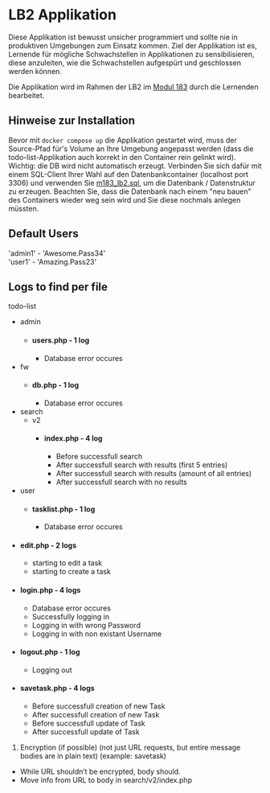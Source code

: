 # LB2 Applikation
Diese Applikation ist bewusst unsicher programmiert und sollte nie in produktiven Umgebungen zum Einsatz kommen. Ziel der Applikation ist es, Lernende für mögliche Schwachstellen in Applikationen zu sensibilisieren, diese anzuleiten, wie die Schwachstellen aufgespürt und geschlossen werden können.

Die Applikation wird im Rahmen der LB2 im [Modul 183](https://gitlab.com/ch-tbz-it/Stud/m183/m183) durch die Lernenden bearbeitet.

## Hinweise zur Installation
Bevor mit `docker compose up` die Applikation gestartet wird, muss der Source-Pfad für's Volume an Ihre Umgebung angepasst werden (dass die todo-list-Applikation auch korrekt in den Container rein gelinkt wird). Wichtig: die DB wird nicht automatisch erzeugt. Verbinden Sie sich dafür mit einem SQL-Client Ihrer Wahl auf den Datenbankcontainer (localhost port 3306) und verwenden Sie [m183_lb2.sql](./todo-list/m183_lb2.sql), um die Datenbank / Datenstruktur zu erzeugen. Beachten Sie, dass die Datenbank nach einem "neu bauen" des Containers wieder weg sein wird und Sie diese nochmals anlegen müssten.

## Default Users
'admin1'  -  'Awesome.Pass34' <br/>
'user1'   -  'Amazing.Pass23'

## Logs to find per file
todo-list
- admin
  - #### users.php - 1 log
    - Database error occures
- fw
  - #### db.php - 1 log
    - Database error occures
- search
  - v2
    - #### index.php - 4 log
      - Before successfull search
      - After successfull search with results (first 5 entries)
      - After successfull search with results (amount of all entries)
      - After successfull search with no results
- user
  - #### tasklist.php - 1 log
    - Database error occures
- #### edit.php - 2 logs
  - starting to edit a task
  - starting to create a task
- #### login.php - 4 logs
  - Database error occures
  - Successfully logging in
  - Logging in with wrong Password
  - Logging in with non existant Username
- #### logout.php - 1 log
  - Logging out
- #### savetask.php - 4 logs
  - Before successfull creation of new Task
  - After successfull creation of new Task
  - Before successfull update of Task
  - After successfull update of Task


1. Encryption (if possible) (not just URL requests, but entire message bodies are in plain text) (example: savetask)
  - While URL shouldn’t be encrypted, body should. 
  - Move info from URL to body in search/v2/index.php